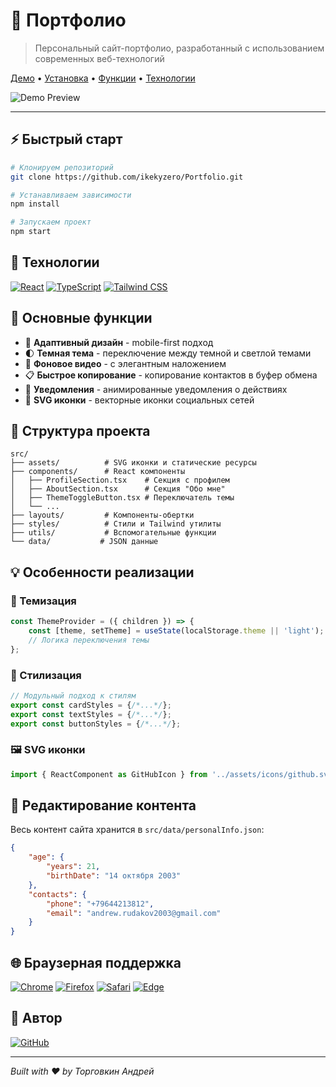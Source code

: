 # 🎨 Портфолио

> Персональный сайт-портфолио, разработанный с использованием современных веб-технологий

[Демо](https://ikekyzero.github.io/Portfolio/) • [Установка](#️-быстрый-старт) • [Функции](#-основные-функции) • [Технологии](#-технологии)

![Demo Preview]([https://ikekyzero.github.io/Portfolio/src/assets/readme-preview.JPG](https://ikekyzero.github.io/Portfolio/src/assets/readme-preview.JPG))

---

## ⚡️ Быстрый старт

```bash
# Клонируем репозиторий
git clone https://github.com/ikekyzero/Portfolio.git

# Устанавливаем зависимости
npm install

# Запускаем проект
npm start
```

## 🚀 Технологии

[![React](https://img.shields.io/badge/React-20232A?style=for-the-badge&logo=react&logoColor=61DAFB)](https://reactjs.org/)
[![TypeScript](https://img.shields.io/badge/TypeScript-007ACC?style=for-the-badge&logo=typescript&logoColor=white)](https://www.typescriptlang.org/)
[![Tailwind CSS](https://img.shields.io/badge/Tailwind_CSS-38B2AC?style=for-the-badge&logo=tailwind-css&logoColor=white)](https://tailwindcss.com/)

## 🎯 Основные функции

- 📱 **Адаптивный дизайн** - mobile-first подход
- 🌓 **Темная тема** - переключение между темной и светлой темами
- 🎥 **Фоновое видео** - с элегантным наложением
- 📋 **Быстрое копирование** - копирование контактов в буфер обмена
- 🔔 **Уведомления** - анимированные уведомления о действиях
- 🎨 **SVG иконки** - векторные иконки социальных сетей

## 📁 Структура проекта

```
src/
├── assets/          # SVG иконки и статические ресурсы
├── components/      # React компоненты
│   ├── ProfileSection.tsx    # Секция с профилем
│   ├── AboutSection.tsx      # Секция "Обо мне"
│   ├── ThemeToggleButton.tsx # Переключатель темы
│   └── ...
├── layouts/         # Компоненты-обертки
├── styles/          # Стили и Tailwind утилиты
├── utils/           # Вспомогательные функции
└── data/           # JSON данные
```

## 💡 Особенности реализации

### 🎨 Темизация

```typescript
const ThemeProvider = ({ children }) => {
    const [theme, setTheme] = useState(localStorage.theme || 'light');
    // Логика переключения темы
};
```

### 🎯 Стилизация

```typescript
// Модульный подход к стилям
export const cardStyles = {/*...*/};
export const textStyles = {/*...*/};
export const buttonStyles = {/*...*/};
```

### 🖼 SVG иконки

```typescript
import { ReactComponent as GitHubIcon } from '../assets/icons/github.svg';
```

## 📝 Редактирование контента

Весь контент сайта хранится в `src/data/personalInfo.json`:

```json
{
    "age": {
        "years": 21,
        "birthDate": "14 октября 2003"
    },
    "contacts": {
        "phone": "+79644213812",
        "email": "andrew.rudakov2003@gmail.com"
    }
}
```

## 🌐 Браузерная поддержка

[![Chrome](https://img.shields.io/badge/Chrome-Latest_2-success?style=flat-square&logo=google-chrome&logoColor=white)](https://www.google.com/chrome/)
[![Firefox](https://img.shields.io/badge/Firefox-Latest_2-success?style=flat-square&logo=firefox&logoColor=white)](https://www.mozilla.org/firefox/)
[![Safari](https://img.shields.io/badge/Safari-Latest_2-success?style=flat-square&logo=safari&logoColor=white)](https://www.apple.com/safari/)
[![Edge](https://img.shields.io/badge/Edge-Latest_2-success?style=flat-square&logo=microsoft-edge&logoColor=white)](https://www.microsoft.com/edge)

## 👤 Автор

[![GitHub](https://img.shields.io/badge/GitHub-Торговкин_Андрей-black?style=for-the-badge&logo=github)](https://github.com/ikekyzero)

---

_Built with ❤️ by Торговкин Андрей_
